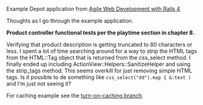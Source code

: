Example Depot application from [Agile Web Development with Rails 4][1]

Thoughts as I go through the example application.

**Product controller functional tests per the playtime section in chapter 8.**

Verifying that product description is getting truncated to 80 characters or less.
I spent a lot of time searching around for a way to strip the HTML tags from the HTML::Tag object that is returned from the css_select method.
I finally ended up including ActionView::Helpers::SanitizeHelper and using the strip_tags method.
This seems overkill for just removing simple HTML tags.
Is it possible to de something like `css_select("dd").map { &:text )` and I'm just not seeing it?

For caching example see the [turn-on-caching branch][2].

[1]: http://pragprog.com/book/rails4/agile-web-development-with-rails-4
[2]: https://github.com/dacamo76/depot/tree/turn-on-caching
